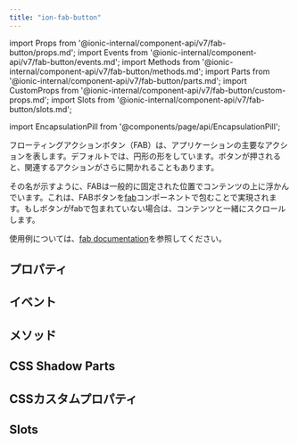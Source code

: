```yaml
---
title: "ion-fab-button"
---
```

import Props from '@ionic-internal/component-api/v7/fab-button/props.md';
import Events from '@ionic-internal/component-api/v7/fab-button/events.md';
import Methods from '@ionic-internal/component-api/v7/fab-button/methods.md';
import Parts from '@ionic-internal/component-api/v7/fab-button/parts.md';
import CustomProps from '@ionic-internal/component-api/v7/fab-button/custom-props.md';
import Slots from '@ionic-internal/component-api/v7/fab-button/slots.md';

<head>
  <title>Floating Action Button | Ionic FAB Button Icon for Primary Action</title>
  <meta name="description" content="フローティング・アクション・ボタン（FAB）は、アプリ内の主要なアクションを表します。アイコンは円形で、ボタンを押すと、関連するアクションを開くことができます。" />
</head>

import EncapsulationPill from '@components/page/api/EncapsulationPill';

<EncapsulationPill type="shadow" />


フローティングアクションボタン（FAB）は、アプリケーションの主要なアクションを表します。デフォルトでは、円形の形をしています。ボタンが押されると、関連するアクションがさらに開かれることもあります。

その名が示すように、FABは一般的に固定された位置でコンテンツの上に浮かんでいます。これは、FABボタンを[fab](./fab)コンポーネントで包むことで実現されます。もしボタンがfabで包まれていない場合は、コンテンツと一緒にスクロールします。

使用例については、[fab documentation](./fab)を参照してください。

## プロパティ
<Props />

## イベント
<Events />

## メソッド
<Methods />

## CSS Shadow Parts
<Parts />

## CSSカスタムプロパティ
<CustomProps />

## Slots
<Slots />